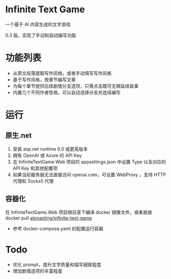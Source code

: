 # Infinite Text Game

一个基于 AI 内容生成的文字游戏

0.3 版，实现了手动和自动编写功能

# 功能列表

- 从原文段落提取写作风格，或者手动填写写作风格
- 基于写作风格，按章节编写文章
- 为每个章节提供后续剧情分支选项，只需点击既可无限延续故事
- 内置几个不同作者性格，可以自动选择分支并连续编写

# 运行

## 原生.net

1. 安装 asp.net runtime 6.0 或更高版本
1. 拥有 OpenAI 或 Azure 的 API Key
1. 在 InfiniteTextGame.Web 项目的 appsettings.json 中设置 Type 以及对应的 API Key 和其他配置项
1. 如果当前服务器无法直接访问 openai.com，可设置 WebProxy ，支持 HTTP 代理和 Socks5 代理

## 容器化

在 InfiniteTextGame.Web 项目根目录下编译 docker 镜像文件，或者直接 docker pull [atonasting/infinite-text-game](https://hub.docker.com/r/atonasting/infinite-text-game)

- 参考 docker-compose.yaml 的配置运行容器

# Todo

- 优化 prompt，提升文字质量和描写细致程度
- 增加剧情选项的丰富程度

